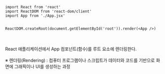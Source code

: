 ```
import React from 'react'
import ReactDOM from 'react-dom/client'
import App from './App.jsx'


ReactDOM.createRoot(document.getElementById('root')).render(<App />)
```
<br><br>
React 애플리케이션에서 App 컴포넌트(함수)를 루트 요소에 렌더링한다.
<br><br>
※ 렌더링(Rendering) : 컴퓨터 프로그램이나 스크립트가 데이터와 코드를 기반으로 화면에 그래픽이나 UI를 생성하는 과정
